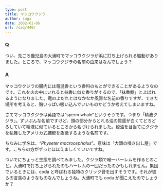 ```yaml
---
type: post
title: マッコウクジラ
author: sugi
date: 2002-02-06
url: /saq/440/
---
```

### Q 

つい、先ごろ鹿児島の大浦町でマッコウクジラが浜に打ち上げられる騒動がありました。ところで、マッコウクジラの名前の由来はなんでしょう？

### A 

マッコウクジラの腸内には竜涎香という香料のもとができることがあるようなのです。これを火の中にいれると抹香に似た香りがするので、「抹香鯨」とよばれるようになりました。竜のよだれとはなかなか風雅な名前の香りですが、できた場所を考えると、胸いっぱい吸い込んでいいものかどうか考えてしまいますね。

さてマッコウクジラは英語では“sperm whale”というそうです。つまり「精液クジラ」。ずいぶんな名前ですけど、頭の部分からとれる油の質感が白くてどろどろしていて精液に似ているところから名づけられました。鯨油を目当てにクジラを乱獲したアメリカ式捕鯨を象徴するような名前です。

ちなみに学名は、_“Physeter macrocephalus_”。意味は「大頭の噴き出し屋」です。こちらの方がずっとほほえましくていいですね。

ついでにちょっと生態を調べてみました。クジラ類で唯一ハーレムを作るとのこと。大浦町で打ち上げられたのもハーレムの一団だったのかもしれません。集団でいるときには、coda と呼ばれる独特のクリック音を出すそうです。それが彼らの言葉のようなものなんでしょうね。大浦町でも coda が聞こえたのでしょうか？
